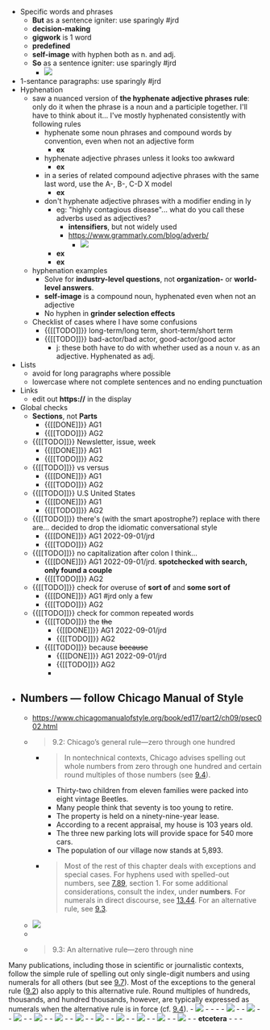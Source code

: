 - Specific words and phrases
    - __But__ as a sentence igniter: use sparingly #jrd
    - __decision-making__
    - __gigwork__ is 1 word
    - __predefined__
    - __self-image__ with hyphen both as n. and adj.
    - __So__ as a sentence igniter: use sparingly #jrd
        - ![](https://firebasestorage.googleapis.com/v0/b/firescript-577a2.appspot.com/o/imgs%2Fapp%2FArtOfGig%2F0dyKQ1UB1A.png?alt=media&token=915dd766-b307-48d6-acba-d0cc204e8d68)
- 1-sentance paragraphs: use sparingly #jrd
- Hyphenation
    - saw a nuanced version of __the hyphenate adjective phrases rule__: only do it when the phrase is a noun and a participle together. I'll have to think about it... I've mostly hyphenated consistently with following rules
        - hyphenate some noun phrases and compound words by convention, even when not an adjective form
            - __ex__
        - hyphenate adjective phrases unless it looks too awkward
            - __ex__
        - in a series of related compound adjective phrases with the same last word, use the A-, B-, C-D X model
            - __ex__
        - don't hyphenate adjective phrases with a modifier ending in ly
            - eg: "highly contagious disease"... what do you call these adverbs used as adjectives?
                - __intensifiers__, but not widely used
                - https://www.grammarly.com/blog/adverb/
                    - ![](https://firebasestorage.googleapis.com/v0/b/firescript-577a2.appspot.com/o/imgs%2Fapp%2FArtOfGig%2FNn2gstLO-k.23.19%20PM.jpg?alt=media&token=d9a8c3bc-68ee-4ddc-b3bd-9fddb9d9b9c9)
            - __ex__
            - __ex__
    - hyphenation examples
        - Solve for __industry-level questions__, not __organization-__ or __world-level answers__.
        - __self-image__ is a compound noun, hyphenated even when not an adjective
        - No hyphen in __grinder selection effects__
    - Checklist of cases where I have some confusions
        - {{[[TODO]]}} long-term/long term, short-term/short term
        - {{[[TODO]]}} bad-actor/bad actor, good-actor/good actor
            - j: these both have to do with whether used as a noun v. as an adjective. Hyphenated as adj.
- Lists
    - avoid for long paragraphs where possible
    - lowercase where not complete sentences and no ending punctuation
- Links
    - edit out __https://__ in the display
- Global checks
    - __Sections__, not __Parts__
        - {{[[DONE]]}} AG1
        - {{[[TODO]]}} AG2
    - {{[[TODO]]}} Newsletter, issue, week
        - {{[[DONE]]}} AG1
        - {{[[TODO]]}} AG2
    - {{[[TODO]]}} vs versus
        - {{[[DONE]]}} AG1
        - {{[[TODO]]}} AG2
    - {{[[TODO]]}} U.S United States
        - {{[[DONE]]}} AG1
        - {{[[TODO]]}} AG2
    - {{[[TODO]]}} there's (with the smart apostrophe?) replace with there are... decided to drop the idiomatic conversational style
        - {{[[DONE]]}} AG1 2022-09-01/jrd
        - {{[[TODO]]}} AG2
    - {{[[TODO]]}} no capitalization after colon I think...
        - {{[[DONE]]}} AG1 2022-09-01/jrd. __spotchecked with search, only found a couple__
        - {{[[TODO]]}} AG2
    - {{[[TODO]]}} check for overuse of __sort of__ and __some sort of__
        - {{[[DONE]]}} AG1 #jrd only a few
        - {{[[TODO]]}} AG2
    - {{[[TODO]]}} check for common repeated words
        - {{[[TODO]]}} the ~~the~~
            - {{[[DONE]]}} AG1 2022-09-01/jrd
            - {{[[TODO]]}} AG2
        - {{[[TODO]]}} because ~~because~~
            - {{[[DONE]]}} AG1 2022-09-01/jrd
            - {{[[TODO]]}} AG2
            - 
- ## Numbers — follow Chicago Manual of Style
    - https://www.chicagomanualofstyle.org/book/ed17/part2/ch09/psec002.html
    - > 9.2: Chicago’s general rule—zero through one hundred
        - > In nontechnical contexts, Chicago advises spelling out whole numbers from zero through one hundred and certain round multiples of those numbers (see [9.4](https://www.chicagomanualofstyle.org/book/ed17/part2/ch09/psec004.html)).
            - Thirty-two children from eleven families were packed into eight vintage Beetles.
            - Many people think that seventy is too young to retire.
            - The property is held on a ninety-nine-year lease.
            - According to a recent appraisal, my house is 103 years old.
            - The three new parking lots will provide space for 540 more cars.
            - The population of our village now stands at 5,893.
        - > Most of the rest of this chapter deals with exceptions and special cases. For hyphens used with spelled-out numbers, see [7.89](https://www.chicagomanualofstyle.org/book/ed17/part2/ch07/psec089.html), section 1. For some additional considerations, consult the index, under __numbers__. For numerals in direct discourse, see [13.44](https://www.chicagomanualofstyle.org/book/ed17/part2/ch13/psec044.html). For an alternative rule, see [9.3](https://www.chicagomanualofstyle.org/book/ed17/part2/ch09/psec003.html).
    - ![](https://firebasestorage.googleapis.com/v0/b/firescript-577a2.appspot.com/o/imgs%2Fapp%2FArtOfGig%2FBJ-qf8Yg9t.2%20Chicago%E2%80%99s%20general%20rule%E2%80%94zero%20through%20one%20hundred%202022-09-01%20at%204.35.19%20PM.jpg?alt=media&token=13086011-97ed-411d-8b51-4ec5ae340d72)
    - 
    - > 9.3: An alternative rule—zero through nine

Many publications, including those in scientific or journalistic contexts, follow the simple rule of spelling out only single-digit numbers and using numerals for all others (but see [9.7](https://www.chicagomanualofstyle.org/book/ed17/part2/ch09/psec007.html)). Most of the exceptions to the general rule ([9.2](https://www.chicagomanualofstyle.org/book/ed17/part2/ch09/psec002.html)) also apply to this alternative rule. Round multiples of hundreds, thousands, and hundred thousands, however, are typically expressed as numerals when the alternative rule is in force (cf. [9.4](https://www.chicagomanualofstyle.org/book/ed17/part2/ch09/psec004.html)).
        - ![](https://firebasestorage.googleapis.com/v0/b/firescript-577a2.appspot.com/o/imgs%2Fapp%2FArtOfGig%2FhCTsqeWHk2.3%20An%20alternative%20rule%E2%80%94zero%20through%20nine%202022-09-01%20at%204.46.47%20PM.jpg?alt=media&token=25ba59f6-783a-4991-8ce1-a1e6cbbe438c)
        - 
        - 
    - 
    - ![](https://firebasestorage.googleapis.com/v0/b/firescript-577a2.appspot.com/o/imgs%2Fapp%2FArtOfGig%2FsC2LNLdRf7.4%20Hundreds%2C%20thousands%2C%20and%20hundred%20thousands%202022-09-01%20at%204.47.50%20PM.jpg?alt=media&token=c20f56d2-605e-40b7-a85b-9fff40a47cc9)
    - 
    - ![](https://firebasestorage.googleapis.com/v0/b/firescript-577a2.appspot.com/o/imgs%2Fapp%2FArtOfGig%2FyqaK8a_sCu.5%20Number%20beginning%20a%20sentence%202022-09-01%20at%204.48.22%20PM.jpg?alt=media&token=ebc44c9d-3a88-40d0-ab24-68fd35bbc197)
    - 
    - ![](https://firebasestorage.googleapis.com/v0/b/firescript-577a2.appspot.com/o/imgs%2Fapp%2FArtOfGig%2F8xZWyxl1m4.6%20Ordinals%202022-09-01%20at%204.48.52%20PM.jpg?alt=media&token=5e5c3f1f-1090-4c59-ad6a-4737689f4389)
    - 
    - ![](https://firebasestorage.googleapis.com/v0/b/firescript-577a2.appspot.com/o/imgs%2Fapp%2FArtOfGig%2F_ueld9z32J.7%20Consistency%20and%20flexibility%202022-09-01%20at%204.49.40%20PM.jpg?alt=media&token=bc08484a-5b37-4996-ac14-5758603423bd)
    - 
    - ![](https://firebasestorage.googleapis.com/v0/b/firescript-577a2.appspot.com/o/imgs%2Fapp%2FArtOfGig%2F4XjdrSYvUR.8%20Millions%2C%20billions%2C%20and%20so%20forth%202022-09-01%20at%204.50.12%20PM.jpg?alt=media&token=1f4d5872-c355-44bf-af71-04eb38f5fdb6)
    - 
    - ![](https://firebasestorage.googleapis.com/v0/b/firescript-577a2.appspot.com/o/imgs%2Fapp%2FArtOfGig%2FCPAm9jtXav.13%20Physical%20quantities%20in%20general%20contexts%202022-09-01%20at%204.51.06%20PM.jpg?alt=media&token=d741005d-d46a-41e5-882a-a5345d2542ac)
    - 
    - ![](https://firebasestorage.googleapis.com/v0/b/firescript-577a2.appspot.com/o/imgs%2Fapp%2FArtOfGig%2FU3FmQs7ZK5.14%20Simple%20fractions%202022-09-01%20at%204.51.34%20PM.jpg?alt=media&token=fb23009b-daef-4bfe-aef2-3073c482395b)
    - 
    - ![](https://firebasestorage.googleapis.com/v0/b/firescript-577a2.appspot.com/o/imgs%2Fapp%2FArtOfGig%2FErFMVNjJ4Y.15%20Whole%20numbers%20plus%20fractions%202022-09-01%20at%204.52.03%20PM.jpg?alt=media&token=b2d8d77a-6ab5-4289-b8ca-edb3abf9db72)
    - 
    - ![](https://firebasestorage.googleapis.com/v0/b/firescript-577a2.appspot.com/o/imgs%2Fapp%2FArtOfGig%2F96dNFJq9De.16%20Numbers%20with%20abbreviations%20and%20symbols%202022-09-01%20at%204.52.28%20PM.jpg?alt=media&token=e9f09b82-65e0-47dd-a8ac-58d745b1cd7f)
    - 
    - ![](https://firebasestorage.googleapis.com/v0/b/firescript-577a2.appspot.com/o/imgs%2Fapp%2FArtOfGig%2F8d0A1jtL1B.17%20Units%20for%20repeated%20quantities%202022-09-01%20at%204.52.55%20PM.jpg?alt=media&token=92833c44-a6a2-4f2e-835f-5d0736a7c067)
    - 
    - ![](https://firebasestorage.googleapis.com/v0/b/firescript-577a2.appspot.com/o/imgs%2Fapp%2FArtOfGig%2FnRC0gRb2px.18%20Percentages%202022-09-01%20at%204.53.21%20PM.jpg?alt=media&token=4db66efa-c696-42e2-9c32-751f7045f241)
    - 
    - __etcetera__
    - 
    - 
    - 
